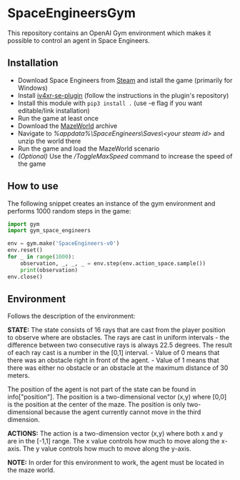 # SpaceEngineersGym

This repository contains an OpenAI Gym environment which makes it possible to control an agent in Space Engineers.

## Installation

- Download Space Engineers from [Steam](https://store.steampowered.com/app/244850/Space_Engineers/) and istall the game (primarily for Windows)
- Install [iv4xr-se-plugin](https://github.com/GoodAI/iv4xr-se-plugin) (follow the instructions in the plugin's repository)
- Install this module with `pip3 install .` (use -e flag if you want editable/link installation)
- Run the game at least once
- Download the [MazeWorld](https://drive.google.com/file/d/1He_0VkAvJpaqVyoYlTZZEn0TytRpU8mm/view?usp=sharing) archive
- Navigate to *%appdata%\SpaceEngineers\Saves\\<your steam id\>* and unzip the world there
- Run the game and load the MazeWorld scenario
- *(Optional)* Use the */ToggleMaxSpeed* command to increase the speed of the game

## How to use

The following snippet creates an instance of the gym environment and performs 1000 random steps in the game:

```python
import gym
import gym_space_engineers

env = gym.make('SpaceEngineers-v0')
env.reset()
for _ in range(1000):
    observation, _, _, _ = env.step(env.action_space.sample())
    print(observation)
env.close()
```

## Environment

Follows the description of the environment:

**STATE:**
The state consists of 16 rays that are cast from the player position to observe where are obstacles.
The rays are cast in uniform intervals - the difference between two consecutive rays is always 22.5 degrees.
The result of each ray cast is a number in the [0,1] interval.
    - Value of 0 means that there was an obstacle right in front of the agent.
    - Value of 1 means that there was either no obstacle or an obstacle at the maximum distance of 30 meters.

The position of the agent is not part of the state can be found in info["position"].
The position is a two-dimensional vector (x,y) where [0,0] is the position at the center of the maze.
The position is only two-dimensional because the agent currently cannot move in the third dimension.

**ACTIONS:**
The action is a two-dimension vector (x,y) where both x and y are in the [-1,1] range.
The x value controls how much to move along the x-axis.
The y value controls how much to move along the y-axis.

**NOTE:**
In order for this environment to work, the agent must be located in the maze world.
